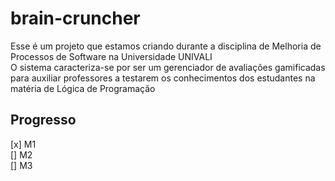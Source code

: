 # brain-cruncher
Esse é um projeto que estamos criando durante a disciplina de Melhoria de Processos de Software na Universidade UNIVALI<br>
O sistema caracteriza-se por ser um gerenciador de avaliações gamificadas para auxiliar professores a testarem os conhecimentos dos estudantes na matéria de Lógica de Programação<br>
## Progresso
[x] M1<br>
[] M2<br>
[] M3<br>
